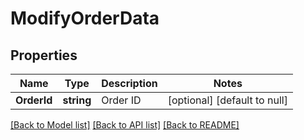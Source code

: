 # ModifyOrderData

## Properties
Name | Type | Description | Notes
------------ | ------------- | ------------- | -------------
**OrderId** | **string** | Order ID | [optional] [default to null]

[[Back to Model list]](../README.md#documentation-for-models) [[Back to API list]](../README.md#documentation-for-api-endpoints) [[Back to README]](../README.md)

